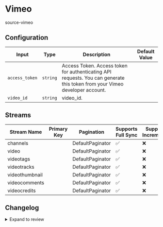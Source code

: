 # Vimeo
source-vimeo

## Configuration

| Input | Type | Description | Default Value |
|-------|------|-------------|---------------|
| `access_token` | `string` | Access Token. Access token for authenticating API requests. You can generate this token from your Vimeo developer account. |  |
| `video_id` | `string` | video_id.  |  |

## Streams
| Stream Name | Primary Key | Pagination | Supports Full Sync | Supports Incremental |
|-------------|-------------|------------|---------------------|----------------------|
| channels |  | DefaultPaginator | ✅ |  ❌  |
| video |  | DefaultPaginator | ✅ |  ❌  |
| videotags |  | DefaultPaginator | ✅ |  ❌  |
| videotracks |  | DefaultPaginator | ✅ |  ❌  |
| videothumbnail |  | DefaultPaginator | ✅ |  ❌  |
| videocomments |  | DefaultPaginator | ✅ |  ❌  |
| videocredits |  | DefaultPaginator | ✅ |  ❌  |

## Changelog

<details>
  <summary>Expand to review</summary>

| Version          | Date              | Pull Request | Subject        |
|------------------|-------------------|--------------|----------------|
| 0.0.1 | 2024-11-08 | | Initial release by [@bala-ceg](https://github.com/bala-ceg) via Connector Builder |

</details>
